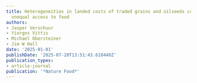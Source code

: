 ```yaml
---
title: Heterogeneities in landed costs of traded grains and oilseeds contribute to
  unequal access to food
authors:
- Jasper Verschuur
- Yiorgos Vittis
- Michael Obersteiner
- Jim W Hall
date: '2025-01-01'
publishDate: '2025-07-20T13:51:43.610440Z'
publication_types:
- article-journal
publication: '*Nature Food*'
---
```

